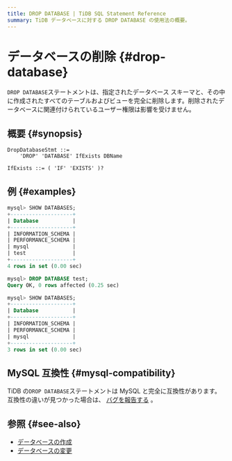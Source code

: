 ```yaml
---
title: DROP DATABASE | TiDB SQL Statement Reference
summary: TiDB データベースに対する DROP DATABASE の使用法の概要。
---
```


# データベースの削除 {#drop-database}

`DROP DATABASE`ステートメントは、指定されたデータベース スキーマと、その中に作成されたすべてのテーブルおよびビューを完全に削除します。削除されたデータベースに関連付けられているユーザー権限は影響を受けません。

## 概要 {#synopsis}

```ebnf+diagram
DropDatabaseStmt ::=
    'DROP' 'DATABASE' IfExists DBName

IfExists ::= ( 'IF' 'EXISTS' )?
```

## 例 {#examples}

```sql
mysql> SHOW DATABASES;
+--------------------+
| Database           |
+--------------------+
| INFORMATION_SCHEMA |
| PERFORMANCE_SCHEMA |
| mysql              |
| test               |
+--------------------+
4 rows in set (0.00 sec)

mysql> DROP DATABASE test;
Query OK, 0 rows affected (0.25 sec)

mysql> SHOW DATABASES;
+--------------------+
| Database           |
+--------------------+
| INFORMATION_SCHEMA |
| PERFORMANCE_SCHEMA |
| mysql              |
+--------------------+
3 rows in set (0.00 sec)
```

## MySQL 互換性 {#mysql-compatibility}

TiDB の`DROP DATABASE`ステートメントは MySQL と完全に互換性があります。互換性の違いが見つかった場合は、 [バグを報告する](https://docs.pingcap.com/tidb/stable/support) 。

## 参照 {#see-also}

-   [データベースの作成](/sql-statements/sql-statement-create-database.md)
-   [データベースの変更](/sql-statements/sql-statement-alter-database.md)
